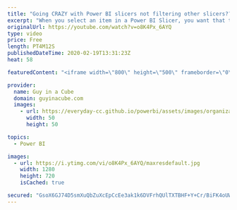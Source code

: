 ```yaml
---
title: "Going CRAZY with Power BI slicers not filtering other slicers????"
excerpt: "When you select an item in a Power BI Slicer, you want that to filter down the other slicers, but it doesn't happen. What the french toast??? We have you covered.  Download Sample: https://guyinacu.be/visuallevelsample  📢 Become a member: https://guyinacu.be/membership   *******************  Want to"
originalUrl: https://youtube.com/watch?v=o8K4Px_6AYQ
type: video
price: Free
length: PT4M12S
publishedDateTime: 2020-02-19T13:31:23Z
heat: 58

featuredContent: "<iframe width=\"800\" height=\"500\" frameborder=\"0\" src=\"https://www.youtube.com/embed/o8K4Px_6AYQ\" allow=\"accelerometer; autoplay; encrypted-media; gyroscope; picture-in-picture\" allowfullscreen></iframe>"

provider:
  name: Guy in a Cube
  domain: guyinacube.com
  images:
    - url: https://everyday-cc.github.io/powerbi/assets/images/organizations/guyinacube.com-50x50.jpg
      width: 50
      height: 50

topics:
  - Power BI

images:
  - url: https://i.ytimg.com/vi/o8K4Px_6AYQ/maxresdefault.jpg
    width: 1280
    height: 720
    isCached: true

secured: "GsoX6GJ74D5smXuQbZuXcEpCcEe3ak1k6DVFrhQUlTXTBHF+Y+Cr/BiFK4oUWbqij63+ae/p+fsZPp0xExFtZ1mlSRBD7zEl+NewE+Pudkj+qwhpml1vMKTjq3VJxZzAPbOPfAyWVy8ghM8LeAJ5MWEEK5VDVxctr04yVgS70/zrA6eggxtk1cmbH8ZZ0S1Ubid0ixCgXJKBFgHu1M9HDXIbMvh+GOXKISRnbaSBZIrG2sH+janO8KptjuBRGs94XS5H20OiqmgUGYVQD58IFsJlGFio/saqzlEN1DHFGoVolaNq+qHItmH116RS3GZPlfWUhQ7iZ/eOPK3Gr5KZbjMdEcMfH+1FWhum31Fr48M6CRfO65Tt/aARIdpk7wWpdXWEaUMqdIcxeZ3pmz0TE+ihTmP+jkhprFSl6kPO9zY=;q1tm9mBwT7383eYDG1lPlg=="
---
```



